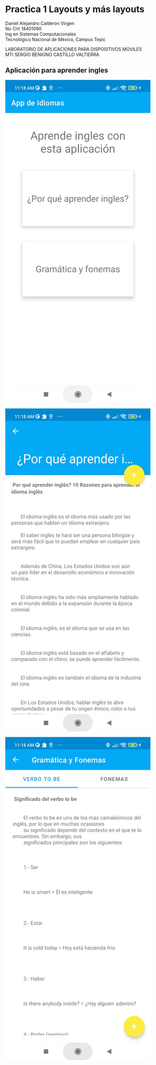# Practica 1 Layouts y más layouts

Daniel Alejandro Calderon Virgen  
No Crtl 18401090  
Ing en Sistemas Computacionales  
Tecnológico Nacional de México, Campus Tepic    

LABORATORIO DE APLICACIONES PARA DISPOSITIVOS MOVILES  
MTI SERGIO BENIGNO CASTILLO VALTIERRA    

## Aplicación para aprender ingles  

![avatar](img1.jpeg)  

![avatar](img2.jpeg)  

![avatar](img3.jpeg)  